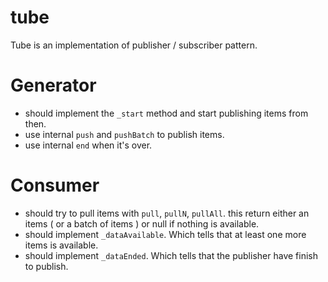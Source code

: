 tube
====

Tube is an implementation of publisher / subscriber pattern.

# Generator
 - should implement the `_start` method and start publishing items from then.
 - use internal `push` and `pushBatch` to publish items.
 - use internal `end` when it's over.

# Consumer
 - should try to pull items with `pull`, `pullN`, `pullAll`.
    this return either an items ( or a batch of items ) or null if nothing is available.
 - should implement `_dataAvailable`. Which tells that at least one more items is available.
 - should implement `_dataEnded`. Which tells that the publisher have finish to publish.
